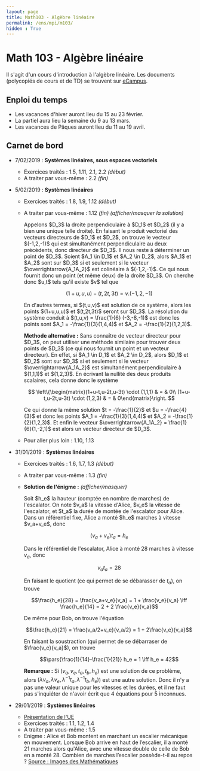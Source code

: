 ```yaml
---
layout: page
title: Math103 - Algèbre linéaire
permalink: /ens/mpi/m103/
hidden : True
---
```

<script type="text/javascript">
<!--
    function toggle_visibility(id) {
       var elt = document.getElementById(id);
       if(elt.style.display == 'block')
          elt.style.display = 'none';
       else
          elt.style.display = 'block';
    }
//-->
</script>


# Math 103 - Algèbre linéaire

Il s'agit d'un cours d'introduction à l'algèbre linéaire. Les documents (polycopiés de cours et de TD) se trouvent sur [eCampus](https://ecampus.paris-saclay.fr).


## Enploi du temps

* Les vacances d'hiver auront lieu du 15 au 23 février.
* La partiel aura lieu la semaine du 9 au 13 mars.
* Les vacances de Pâques auront lieu du 11 au 19 avril.

## Carnet de bord

- <span class="date">7/02/2019 :</span> **Systèmes linéaires, sous espaces vectoriels**
    * Exercices traités : 1.5, 1.11, 2.1, 2.2 *(début)*
    * A traiter par vous-même : 2.2 *(fin)*

- <span class="date">5/02/2019 :</span> **Systèmes linéaires**
    * Exercices traités : 1.8, 1.9, 1.12 *(début)*
    * A traiter par vous-même : 1.12 *(fin)* <a onclick="toggle_visibility('1.12');">*(afficher/masquer la solution)*</a>
        <div id="1.12" class="sol">
        <p>Appelons $D_3$ la droite perpendiculaire à $D_1$ et $D_2$ (il y a bien une unique telle droite). En faisant le produit vectoriel des vecteurs directeurs de $D_1$ et $D_2$, on trouve le vecteur $(-1,2,-1)$ qui est simultanément perpendiculaire au deux précédents, donc directeur de $D_3$. Il nous reste à déterminer un point de $D_3$. Soient $A_1 \in D_1$ et $A_2 \in D_2$, alors $A_1$ et $A_2$ sont sur $D_3$ si et seulement si le vecteur $\overrightarrow{A_1A_2}$ est colinéaire à $(-1,2,-1)$. Ce qui nous fournit donc un point (et même deux) de la droite $D_3$. On cherche donc $u,t$ tels qu'il existe $v$ tel que</p>
        
        $$(1+u,u,u) - (t,2t,3t) = v.(-1,2,-1)$$
        
        <p>En d'autres termes, si $(t,u,v)$ est solution de ce système, alors les points $(1+u,u,u)$ et $(t,2t,3t)$ seront sur $D_3$. La résolution du système conduit à $(t,u,v) = \frac{1}{6} (-3,-8,-1)$ est donc les points sont $A_1 = -\frac{1}{3}(1,4,4)$ et $A_2 = -\frac{1}{2}(1,2,3)$.</p>
        
        <p><b>Methode alternative :</b> Sans connaître de vecteur directeur pour $D_3$, on peut utiliser une méthode similaire pour trouver deux points de $D_3$ (ce qui nous fournit un point et un vecteur directeur). En effet, si $A_1 \in D_1$ et $A_2 \in D_2$, alors $D_1$ et $D_2$ sont sur $D_3$ si et seulement si le vecteur $\overrightarrow{A_1A_2}$ est simultanément perpendiculaire à $(1,1,1)$ et $(1,2,3)$. En écrivant la nullité des deux produits scalaires, cela donne donc le système</p>
        
        $$
        \left\{\begin{matrix}(1+u-t,u-2t,u-3t) \cdot (1,1,1) & = & 0\\
        (1+u-t,u-2t,u-3t) \cdot (1,2,3) & = & 0\end{matrix}\right.
        $$
        <p>Ce qui donne la même solution $t = -\frac{1}{2}$ et $u = -\frac{4}{3}$ et donc les points $A_1 = -\frac{1}{3}(1,4,4)$ et $A_2 = -\frac{1}{2}(1,2,3)$. Et enfin le vecteur $\overrightarrow{A_1A_2} = \frac{1}{6}(1,-2,1)$ est alors un vecteur directeur de $D_3$.</p>
        </div>
    * Pour aller plus loin : 1.10, 1.13
    

- <span class="date">31/01/2019 :</span> **Systèmes linéaires**
	* Exercices traités : 1.6, 1.7, 1.3 *(début)*
	* A traiter par vous-même : 1.3 *(fin)*
	* **Solution de l'énigme :** <a onclick="toggle_visibility('enigme');">*(afficher/masquer)*</a>
		<div id="enigme" class="sol">
		Soit $h_e$ la hauteur (comptée en nombre de marches) de l'escalator. On note $v_a$ la vitesse d'Alice, $v_e$ la vitesse de l'escalator, et $t_a$ la durée de montée de l'escalator pour Alice. Dans un référentiel fixe, Alice a monté $h_e$ marches à vitesse $v_a+v_e$, donc
		
		$$(v_a + v_e) t_a = h_e$$
		
		Dans le référentiel de l'escalator, Alice à monté 28 marches à vitesse $v_a$, donc
		
		$$v_a t_a = 28$$
		
		En faisant le quotient (ce qui permet de se débarasser de $t_a$), on trouve
		
		$$\frac{h_e}{28} = \frac{v_a+v_e}{v_a} =  1 + \frac{v_e}{v_a} \iff \frac{h_e}{14} = 2 + 2 \frac{v_e}{v_a}$$
		
		De même pour Bob, on trouve l'équation
		
		$$\frac{h_e}{21} = \frac{v_a/2+v_e}{v_a/2} =  1 + 2\frac{v_e}{v_a}$$
		
		En faisant la soustraction (qui permet de se débarraser de $\frac{v_e}{v_a}$), on trouve
		
		$$\pars{\frac{1}{14}-\frac{1}{21}} h_e = 1 \iff h_e = 42$$
	
		<b>Remarque :</b> Si $(v_a, v_e, t_a ,t_b, h_e)$ est une solution de ce problème, alors $(\lambda v_a, \lambda v_e, \lambda^{-1} t_a, \lambda^{-1} t_b, h_e)$) est une autre solution. Donc il n'y a pas une valeur unique pour les vitesses et les durées, et il ne faut pas s'inquiéter de n'avoir écrit que 4 équations pour 5 inconnues.</div>

- <span class="date">29/01/2019 :</span> **Systèmes linéaires**
	* [Présentation de l'UE](m103syllabus.pdf)
	* Exercices traités : 1.1, 1.2, 1.4
	* A traiter par vous-même : 1.5
	* Enigme : Alice et Bob montent en marchant un escalier mécanique en mouvement. Lorsque Bob arrive en haut de l’escalier, il a monté 21 marches alors qu'Alice, avec une vitesse double de celle de Bob en a monté 28. Combien de marches l’escalier possède-t-il au repos ? [Source : Images des Mathématiques](http://images.math.cnrs.fr/Janvier-2019-2e-defi.html)
			
